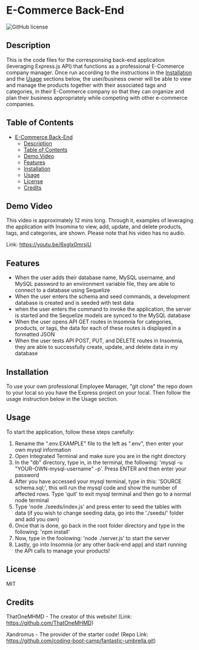 # E-Commerce Back-End

![GitHub license](https://img.shields.io/badge/license-MIT-blue.svg)

## Description

This is the code files for the corresponsing back-end application (leveraging Express.js API) that functions as a professional E-Commerce company manager. Once run according to the instructions in the [Installation](#installation) and the [Usage](#usage) sections below, the user/business owner will be able to view and manage the products together with their associated tags and categories, in their E-Commerce company so that they can organize and plan their business appropriately while competing with other e-commerce companies.

## Table of Contents

- [E-Commerce Back-End](#e-commerce-back-end)
  - [Description](#description)
  - [Table of Contents](#table-of-contents)
  - [Demo Video](#demo-video)
  - [Features](#features)
  - [Installation](#installation)
  - [Usage](#usage)
  - [License](#license)
  - [Credits](#credits)

## Demo Video

This video is approximately 12 mins long. Through it, examples of leveraging the application with Insomina to view, add, update, and delete products, tags, and categories, are shown. Please note that his video has no audio.

Link: https://youtu.be/6xgIx0mrsjU

## Features

- When the user adds their database name, MySQL username, and MySQL password to an environment variable file, they are able to connect to a database using Sequelize
- When the user enters the schema and seed commands, a development database is created and is seeded with test data
- when the user enters the command to invoke the application, the server is started and the Sequelize models are synced to the MySQL database
- When the user opens API GET routes in Insomnia for categories, products, or tags, the data for each of these routes is displayed in a formatted JSON
- When the user tests API POST, PUT, and DELETE routes in Insomnia, they are able to successfully create, update, and delete data in my database

## Installation

To use your own professional Employee Manager, "git clone" the repo down to your local so you have the Express project on your local. Then follow the usage instruction below in the Usage section.

## Usage

To start the application, follow these steps carefully:

1. Rename the ".env.EXAMPLE" file to the left as ".env", then enter your own mysql information
2. Open Integrated Terminal and make sure you are in the right directory
3. In the "db" directory, type in, in the terminal, the following: 'mysql -u "YOUR-OWN-mysql-username" -p'. Press ENTER and then enter your password
4. After you have accessed your mysql terminal, type in this: 'SOURCE schema.sql;', this will run the mysql code and show the number of affected rows. Type 'quit' to exit mysql terminal and then go to a normal node terminal
5. Type 'node ./seeds/index.js' and press enter to seed the tables with data (if you wish to change seeding data, go into the './seeds/' folder and add you own)
6. Once that is done, go back in the root folder directory and type in the following: 'npm install'
7. Now, type in the foolowing: 'node ./server.js' to start the server
8. Lastly, go into Insomnia (or any other back-end app) and start running the API calls to manage your products!

## License

MIT

## Credits

ThatOneMHMD - The creator of this website!
(Link: https://github.com/ThatOneMHMD)

Xandromus - The provider of the starter code!
(Repo Link: https://github.com/coding-boot-camp/fantastic-umbrella.git)
